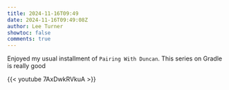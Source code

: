 ```yaml
---
title: 2024-11-16T09:49
date: 2024-11-16T09:49:08Z
author: Lee Turner
showtoc: false
comments: true
---
```


Enjoyed my usual installment of `Pairing With Duncan`. This series on Gradle is really good

{{< youtube 7AxDwkRVkuA >}}
